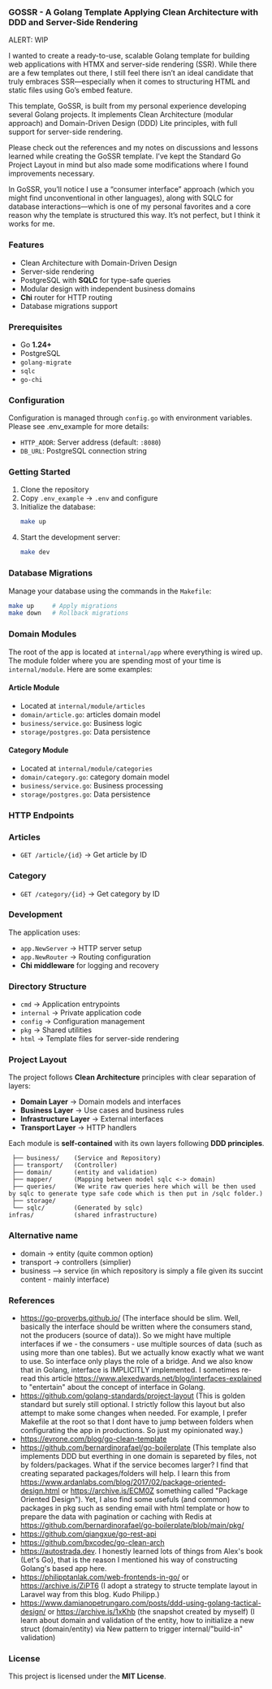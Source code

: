### GOSSR - A Golang Template Applying Clean Architecture with DDD and Server-Side Rendering

ALERT: WIP

I wanted to create a ready-to-use, scalable Golang template for building web applications with HTMX and server-side rendering (SSR). While there are a few templates out there, I still feel there isn’t an ideal candidate that truly embraces SSR—especially when it comes to structuring HTML and static files using Go’s embed feature.

This template, GoSSR, is built from my personal experience developing several Golang projects. It implements Clean Architecture (modular approach) and Domain-Driven Design (DDD) Lite principles, with full support for server-side rendering.

Please check out the references and my notes on discussions and lessons learned while creating the GoSSR template. I’ve kept the Standard Go Project Layout in mind but also made some modifications where I found improvements necessary.

In GoSSR, you’ll notice I use a “consumer interface” approach (which you might find unconventional in other languages), along with SQLC for database interactions—which is one of my personal favorites and a core reason why the template is structured this way. It’s not perfect, but I think it works for me.

### Features
- Clean Architecture with Domain-Driven Design
- Server-side rendering
- PostgreSQL with **SQLC** for type-safe queries
- Modular design with independent business domains
- **Chi** router for HTTP routing
- Database migrations support

### Prerequisites
- Go **1.24+**
- PostgreSQL
- `golang-migrate`
- `sqlc`
- `go-chi`

### Configuration
Configuration is managed through `config.go` with environment variables. Please see .env_example for more details:

- `HTTP_ADDR`: Server address (default: `:8080`)
- `DB_URL`: PostgreSQL connection string

### Getting Started

1. Clone the repository
2. Copy `.env_example` → `.env` and configure
3. Initialize the database:
   ```bash
   make up
   ```
4. Start the development server:
   ```bash
   make dev
   ```
### Database Migrations
Manage your database using the commands in the `Makefile`:

```bash
make up     # Apply migrations
make down   # Rollback migrations
```

### Domain Modules

The root of the app is located at `internal/app` where everything is wired up. The module folder where you are spending most of your time is `internal/module`. Here are some examples:

#### Article Module
- Located at `internal/module/articles`
- `domain/article.go`: articles domain model
- `business/service.go`: Business logic
- `storage/postgres.go`: Data persistence

#### Category Module
- Located at `internal/module/categories`
- `domain/category.go`: category domain model
- `business/service.go`: Business processing
- `storage/postgres.go`: Data persistence


### HTTP Endpoints

### Articles
- `GET /article/{id}` → Get article by ID

### Category
- `GET /category/{id}` → Get category by ID

### Development
The application uses:
- `app.NewServer` → HTTP server setup
- `app.NewRouter` → Routing configuration
- **Chi middleware** for logging and recovery

### Directory Structure

- `cmd` → Application entrypoints
- `internal` → Private application code
- `config` → Configuration management
- `pkg` → Shared utilities
- `html` → Template files for server-side rendering


### Project Layout
The project follows **Clean Architecture** principles with clear separation of layers:

- **Domain Layer** → Domain models and interfaces
- **Business Layer** → Use cases and business rules
- **Infrastructure Layer** → External interfaces
- **Transport Layer** → HTTP handlers

Each module is **self-contained** with its own layers following **DDD principles**.

```module/
 ├── business/    (Service and Repository)
 ├── transport/   (Controller)
 ├── domain/      (entity and validation)
 ├── mapper/      (Mapping between model sqlc <-> domain)
 ├── queries/     (We write raw queries here which will be then used by sqlc to generate type safe code which is then put in /sqlc folder.)
 ├── storage/
 └── sqlc/        (Generated by sqlc)
infras/           (shared infrastructure)
```

### Alternative name
- domain -> entity (quite common option)
- transport -> controllers (simplier)
- business --> service (in which repository is simply a file given its succint content - mainly interface)

### References
- https://go-proverbs.github.io/ (The interface should be slim. Well, basically the interface should be written where the consumers stand, not the producers (source of data)). So we might have multiple interfaces if we - the consumers - use multiple sources of data (such as using more than one tables). But we actually know exactly what we want to use. So interface only plays the role of a bridge. And we also know that in Golang, interface is IMPLICITLY implemented. I sometimes re-read this article https://www.alexedwards.net/blog/interfaces-explained to "entertain" about the concept of interface in Golang.
- https://github.com/golang-standards/project-layout (This is golden standard but surely still optional. I strictly follow this layout but also attempt to make some changes when needed. For example, I prefer Makefile at the root so that I dont have to jump between folders when configurating the app in productions. So just my opinionated way.)
- https://evrone.com/blog/go-clean-template
- https://github.com/bernardinorafael/go-boilerplate (This template also implements DDD but everthing in one domain is separeted by files, not by folders/packages. What if the service becomes larger? I find that creating separated packages/folders will help. I learn this from https://www.ardanlabs.com/blog/2017/02/package-oriented-design.html or https://archive.is/ECM0Z something called "Package Oriented Design"). Yet, I also find some usefuls (and common) packages in pkg such as sending email with html template or how to prepare the data with pagination or caching with Redis at https://github.com/bernardinorafael/go-boilerplate/blob/main/pkg/
- https://github.com/qiangxue/go-rest-api
- https://github.com/bxcodec/go-clean-arch
- https://autostrada.dev. I honestly learned lots of things from Alex's book (Let's Go), that is the reason I mentioned his way of constructing Golang's based app here.
- https://philipptanlak.com/web-frontends-in-go/ or https://archive.is/ZiPT6 (I adopt a strategy to structe template layout in Laravel way from this blog. Kudo Philipp.)
- https://www.damianopetrungaro.com/posts/ddd-using-golang-tactical-design/ or https://archive.is/1xKhb (the snapshot created by myself) (I learn about domain and validation of the entity, how to initialize a new struct (domain/entity) via New pattern to trigger internal/"build-in" validation)

### License
This project is licensed under the **MIT License**.
